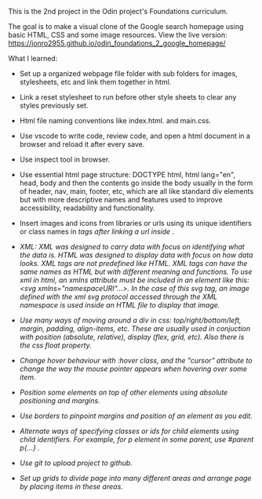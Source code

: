 This is the 2nd project in the Odin project's Foundations curriculum. 

The goal is to make a visual clone of the Google search homepage using basic HTML, CSS and some image resources. View the live version: https://jonro2955.github.io/odin_foundations_2_google_homepage/


What I learned:

- Set up a organized webpage file folder with sub folders for images, stylesheets, etc and link them together in html.

- Link a reset stylesheet to run before other style sheets to clear any styles previously set.

- Html file naming conventions like index.html. and main.css.

- Use vscode to write code, review code, and open a html document in a browser and reload it after every save.

- Use inspect tool in browser.

- Use essential html page structure: DOCTYPE html, html lang="en", head, body and then the contents go inside the body usually in the form of header, nav, main, footer, etc, which are all like standard div elements but with more descriptive names and features used to improve accessibility, readability and functionality.

- Insert images and icons from libraries or urls using its unique identifiers or class names in <i> tags after linking a url inside <head>.

- XML: XML was designed to carry data with focus on identifying what the data is. HTML was designed to display data with focus on how data looks. XML tags are not predefined like HTML. XML tags can have the same names as HTML but with different meaning and functions. To use xml in html, an xmlns attribute must be included in an element like this: <svg xmlns="namespaceURI"...></svg>. In the case of this svg tag, an image defined with the xml svg protocol accessed through the XML namespace is used inside an HTML file to display that image.

- Use many ways of moving around a div in css: top/right/bottom/left, margin, padding, align-items, etc. These are usually used in conjuction with position (absolute, relative), display (flex, grid, etc). Also there is the css float property.

- Change hover behaviour with :hover class, and the "cursor" attribute to change the way the mouse pointer appears when hovering over some item.

- Position some elements on top of other elements using absolute positioning and margins.

- Use borders to pinpoint margins and position of an element as you edit.

- Alternate ways of specifying classes or ids for child elements using child identifiers. For example, for p element in some parent, use 
#parent p{...} . 

- Use git to upload project to github.

- Set up grids to divide page into many different areas and arrange page by placing items in these areas. 
